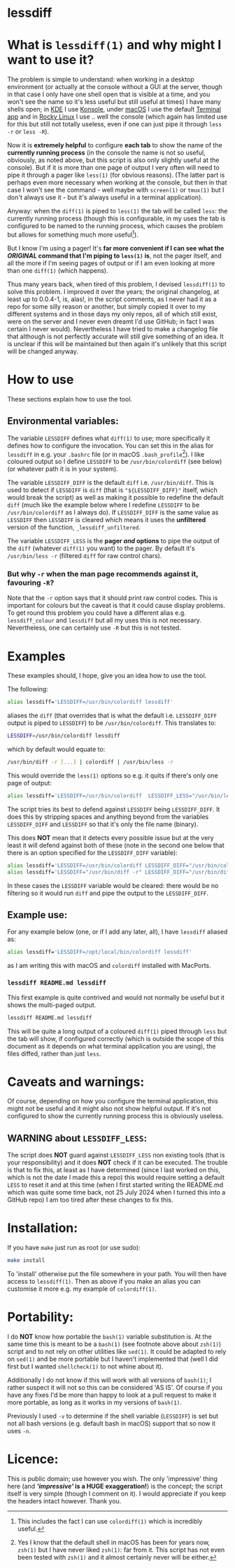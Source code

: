 # lessdiff

# What is `lessdiff(1)` and why might I want to use it?

The problem is simple to understand: when working in a desktop environment (or
actually at the console without a GUI at the server, though in that case I only
have one shell open that is visible at a time, and you won't see the name so
it's less useful but still useful at times) I have many shells open; in
[KDE](https://kde.org) I use [Konsole](https://konsole.kde.org), under
[macOS](https://www.apple.com/macos/) I use the default [Terminal
app](https://support.apple.com/en-gb/guide/terminal/welcome/mac) and in [Rocky
Linux](https://rockylinux.org) I use .. well the console (which again has
limited use for this but still not totally useless, even if one can just pipe it
through `less -r` or `less -R`).

Now it is **extremely helpful** to configure **each tab** to show the name of
the **currently running process** (in the console the name is not so useful,
obviously, as noted above, but this script is also only slightly useful at the
console). But if it is more than one page of output I very often will need to
pipe it through a pager like `less(1)` (for obvious reasons).  (The latter part
is perhaps even more necessary when working at the console, but then in that
case I won't see the command - well maybe with `screen(1)` or `tmux(1)` but I
don't always use it - but it's always useful in a terminal application).

Anyway: when the `diff(1)` is piped to `less(1)` the tab will be called `less`:
the currently running process (though this is configurable, in my uses
the tab is configured to be named to the running process, which causes the
problem but allows for something much more useful[^1]).

But I know I'm using a pager! It's **far more convenient if I can see what the
_ORIGINAL_ command that I'm piping to `less(1)` is**, not the pager itself, and
all the more if I'm seeing pages of output or if I am even looking at more than
one `diff(1)` (which happens).

Thus many years back, when tired of this problem, I devised `lessdiff(1)` to
solve this problem. I improved it over the years; the original changelog, at
least up to 0.0.4-1, is, alas!, in the script comments, as I never had it as a
repo for some silly reason or another, but simply copied it over to my different
systems and in those days my only repos, all of which still exist, were on the
server and I never even dreamt I'd use GitHub; in fact I was certain I never
would). Nevertheless I have tried to make a changelog file that although is not
perfectly accurate will still give something of an idea. It is unclear if this
will be maintained but then again it's unlikely that this script will be changed
anyway.


# How to use

These sections explain how to use the tool.

## Environmental variables:

The variable `LESSDIFF` defines what `diff(1)` to use; more specifically it defines
how to configure the invocation. You can set this in the alias for `lessdiff`
in e.g. your `.bashrc` file (or in macOS `.bash_profile`[^2]). I like coloured
output so I define `LESSDIFF` to be `/usr/bin/colordiff` (see below) (or
whatever path it is in your system).

The variable `LESSDIFF_DIFF` is the default `diff` i.e. `/usr/bin/diff`. This is
used to detect if `LESSDIFF` is `diff` (that is `"${LESSDIFF_DIFF}"` itself,
which would break the script) as well as making it possible to redefine the
default `diff` (much like the example below where I redefine `LESSDIFF` to be
`/usr/bin/colordiff` as I always do). If `LESSDIFF_DIFF` is the same value as
`LESSDIFF` then `LESSDIFF` is cleared which means it uses the **unfiltered**
version of the function, `_lessdiff_unfiltered`.

The variable `LESSDIFF_LESS` is the **pager _and_ options** to pipe the output of
the `diff` (whatever `diff(1)` you want) to the pager. By default it's
`/usr/bin/less -r` (filtered `diff` for raw control chars).

### But why `-r` when the man page recommends against it, favouring `-R`?

Note that the `-r` option says that it should print raw control codes. This is
important for colours but the caveat is that it could cause display problems. To
get round this problem you could have a different alias e.g. `lessdiff_colour`
and `lessdiff` but all my uses this is not necessary. Nevertheless, one can
certainly use `-R` but this is not tested.


[^1]: This includes the fact I can use `colordiff(1)` which is incredibly
useful.

[^2]: Yes I know that the default shell in macOS has been for years now,
`zsh(1)` but I have never liked `zsh(1)`: far from it. This script has not even
been tested with `zsh(1)` and it almost certainly never will be either.

# Examples

These examples should, I hope, give you an idea how to use the tool.

The following:

```sh
alias lessdiff='LESSDIFF=/usr/bin/colordiff lessdiff'
```


aliases the `diff` (that overrides that is what the default i.e. `LESSDIFF_DIFF`
output is piped to `LESSDIFF`) to be `/usr/bin/colordiff`. This translates to:

```sh
LESSDIFF=/usr/bin/colordiff lessdiff
```

which by default would equate to:

```sh
/usr/bin/diff -r [...] | colordiff | /usr/bin/less -r
```

This would override the `less(1)` options so e.g. it quits if there's only one
page of output:

```sh
alias lessdiff='LESSDIFF=/usr/bin/colordiff  LESSDIFF_LESS="/usr/bin/less -rF" lessdiff'
```

The script tries its best to defend against `LESSDIFF` being `LESSDIFF_DIFF`. It
does this by stripping spaces and anything beyond from the variables
`LESSDIFF_DIFF` and `LESSDIFF` so that it's only the file name (binary).

This does **NOT** mean that it detects every possible issue but at the very
least it will defend against both of these (note in the second one below that
there is an option specified for the `LESSDIFF_DIFF` variable):

```sh
alias lessdiff='LESSDIFF=/usr/bin/colordiff LESSDIFF_DIFF="/usr/bin/colordiff" lessdiff'
alias lessdiff='LESSDIFF="/usr/bin/diff -r" LESSDIFF_DIFF="/usr/bin/diff -r" lessdiff'
```

In these cases the `LESSDIFF` variable would be cleared: there would be no
filtering so it would run `diff` and pipe the output to the `LESSDIFF_DIFF`.


## Example use:

For any example below (one, or if I add any later, all), I have `lessdiff`
aliased as:


```sh
alias lessdiff='LESSDIFF=/opt/local/bin/colordiff lessdiff'
```

as I am writing this with macOS and `colordiff` installed with MacPorts.

### `lessdiff README.md lessdiff`

This first example is quite contrived and would not normally be useful but it
shows the multi-paged output.

```sh
lessdiff README.md lessdiff
```

This will be quite a long output of a coloured `diff(1)` piped through `less`
but the tab will show, if configured correctly (which is outside the scope of
this document as it depends on what terminal application you are using), the
files diffed, rather than just `less`.


# Caveats and warnings:

Of course, depending on how you configure the terminal application, this might
not be useful and it might also not show helpful output. If it's not configured
to show the currently running process this is obviously useless.


## WARNING about `LESSDIFF_LESS`:

The script does **NOT** guard against `LESSDIFF_LESS` non existing tools (that
is your responsibility) and it does **NOT** check if it can be executed. The
trouble is that to fix this, at least as I have determined (since I last worked
on this, which is not the date I made this a repo) this would require setting a
default `LESS` to reset it and at this time (when I first started writing the
README.md which was quite some time back, not 25 July 2024 when I turned this
into a GitHub repo) I am too tired after these changes to fix this.


# Installation:

If you have `make` just run as root (or use sudo):

```sh
make install
```

To 'install' otherwise put the file somewhere in your path. You will then have
access to `lessdiff(1)`. Then as above if you make an alias you can customise it more
e.g. my example of `colordiff(1)`.


# Portability:

I do **NOT** know how portable the `bash(1)` variable substitution is. At the same
time this is meant to be a `bash(1)` (see footnote above about `zsh(1)`) script and
to not rely on other utilities like `sed(1)`. It could be adapted to rely on
`sed(1)` and be more portable but I haven't implemented that (well I did first
but I wanted `shellcheck(1)` to not whine about it).

Additionally I do not know if this will work with all versions of `bash(1)`; I
rather suspect it will not so this can be considered 'AS IS'. Of course if you
have any fixes I'd be more than happy to look at a pull request to make it more
portable, as long as it works in my versions of `bash(1)`.

Previously I used `-v` to determine if the shell variable (`LESSDIFF`) is set
but not all bash versions (e.g. default bash in macOS) support that so now it
uses `-n`.


# Licence:

This is public domain; use however you wish. The only 'impressive' thing here
(and **_'impressive'_ is a HUGE exaggeration!**) is the concept; the script
itself is very simple (though I comment on it). I would appreciate if you keep
the headers intact however. Thank you.
